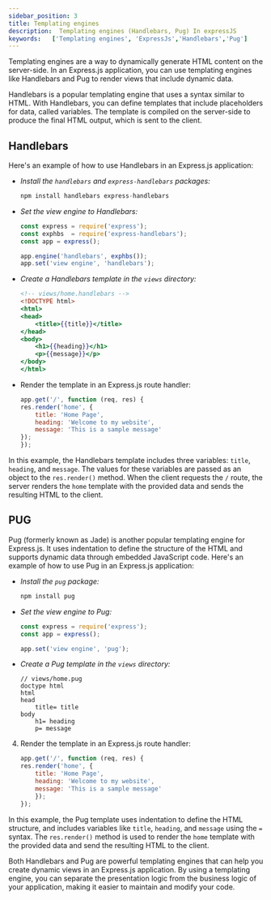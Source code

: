```yaml
---
sidebar_position: 3
title: Templating engines
description:  Templating engines (Handlebars, Pug) In expressJS
keywords:   ['Templating engines', 'ExpressJs','Handlebars','Pug']
---
```


Templating engines are a way to dynamically generate HTML content on the server-side. In an Express.js application, you can use templating engines like Handlebars and Pug to render views that include dynamic data.

Handlebars is a popular templating engine that uses a syntax similar to HTML. With Handlebars, you can define templates that include placeholders for data, called variables. The template is compiled on the server-side to produce the final HTML output, which is sent to the client.

## Handlebars

Here's an example of how to use Handlebars in an Express.js application:

- *Install the `handlebars` and `express-handlebars` packages:*

    ```javascript
    npm install handlebars express-handlebars
    ```

- *Set the view engine to Handlebars:*

    ```javascript title='app.js'
    const express = require('express');
    const exphbs  = require('express-handlebars');
    const app = express();

    app.engine('handlebars', exphbs());
    app.set('view engine', 'handlebars');
    ```

- *Create a Handlebars template in the `views` directory:*

    ```handlebars title='views/home.handlebars'
    <!-- views/home.handlebars -->
    <!DOCTYPE html>
    <html>
    <head>
        <title>{{title}}</title>
    </head>
    <body>
        <h1>{{heading}}</h1>
        <p>{{message}}</p>
    </body>
    </html>
    ```

- Render the template in an Express.js route handler:

    ```javascript title='app.js'
    app.get('/', function (req, res) {
    res.render('home', { 
        title: 'Home Page', 
        heading: 'Welcome to my website', 
        message: 'This is a sample message' 
    });
    });
    ```

In this example, the Handlebars template includes three variables: `title`, `heading`, and `message`. The values for these variables are passed as an object to the `res.render()` method. When the client requests the `/` route, the server renders the `home` template with the provided data and sends the resulting HTML to the client.

## PUG

Pug (formerly known as Jade) is another popular templating engine for Express.js. It uses indentation to define the structure of the HTML and supports dynamic data through embedded JavaScript code. Here's an example of how to use Pug in an Express.js application:

- *Install the `pug` package:*

    ```bash
    npm install pug
    ```

- *Set the view engine to Pug:*

    ```javascript title='app.js'
    const express = require('express');
    const app = express();

    app.set('view engine', 'pug');
    ```

-  *Create a Pug template in the `views` directory:*

    ```pug title='views/home.pug'
    // views/home.pug
    doctype html
    html
    head
        title= title
    body
        h1= heading
        p= message
    ```

4. Render the template in an Express.js route handler:

    ```javascript title='app.js'
    app.get('/', function (req, res) {
    res.render('home', { 
        title: 'Home Page', 
        heading: 'Welcome to my website', 
        message: 'This is a sample message' 
        });
    });
    ```

In this example, the Pug template uses indentation to define the HTML structure, and includes variables like `title`, `heading`, and `message` using the `=` syntax. The `res.render()` method is used to render the `home` template with the provided data and send the resulting HTML to the client.

Both Handlebars and Pug are powerful templating engines that can help you create dynamic views in an Express.js application. By using a templating engine, you can separate the presentation logic from the business logic of your application, making it easier to maintain and modify your code.